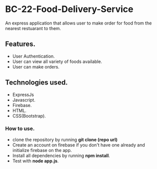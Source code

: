 # BC-22-Food-Delivery-Service
An express application that allows user to make order for food from the nearest restuarant to them.

## Features.
* User Authentication.
* User can view all variety of foods available.
* User can make orders.

## Technologies used.
* ExpressJs
* Javascript.
* Firebase.
* HTML.
* CSS(Bootstrap).

### How to use.
* clone the repository by running <b>git clone (repo url)</b>
* Create an account on firebase if you don't have one already and initialize firebase on the app.
* Install all dependencies by running <b>npm install</b>.
* Test with <b>node app.js</b>.
